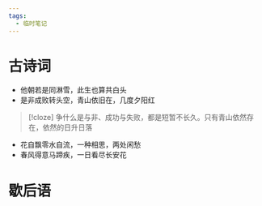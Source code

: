 ```yaml
---
tags:
  - 临时笔记
---
```

# 古诗词
- 他朝若是同淋雪，此生也算共白头
- 是非成败转头空，青山依旧在，几度夕阳红
>[!cloze]
>争什么是与非、成功与失败，都是短暂不长久。只有青山依然存在，依然的日升日落
- 花自飘零水自流，一种相思，两处闲愁
- 春风得意马蹄疾，一日看尽长安花





# 歇后语